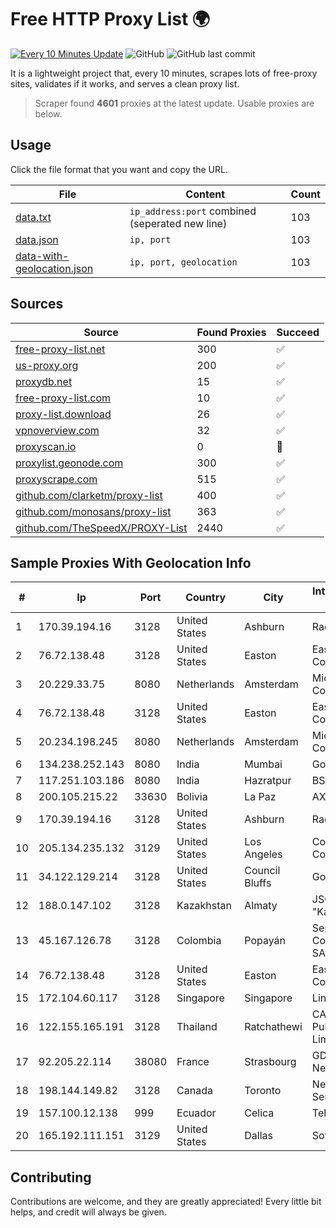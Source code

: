 
# Free HTTP Proxy List 🌍

[![Every 10 Minutes Update](https://github.com/mertguvencli/http-proxy-list/actions/workflows/main.yml/badge.svg?branch=main)](https://github.com/mertguvencli/http-proxy-list/actions/workflows/main.yml)
![GitHub](https://img.shields.io/github/license/mertguvencli/http-proxy-list)
![GitHub last commit](https://img.shields.io/github/last-commit/mertguvencli/http-proxy-list)

It is a lightweight project that, every 10 minutes, scrapes lots of free-proxy sites, validates if it works, and serves a clean proxy list.


> Scraper found **4601** proxies at the latest update. Usable proxies are below.

## Usage

Click the file format that you want and copy the URL.


|File|Content|Count|
|----|-------|-----|
|[data.txt](https://raw.githubusercontent.com/mertguvencli/http-proxy-list/main/proxy-list/data.txt)|`ip_address:port` combined (seperated new line)|103|
|[data.json](https://raw.githubusercontent.com/mertguvencli/http-proxy-list/main/proxy-list/data.json)|`ip, port`|103|
|[data-with-geolocation.json](https://raw.githubusercontent.com/mertguvencli/http-proxy-list/main/proxy-list/data-with-geolocation.json)|`ip, port, geolocation`|103|

## Sources

|Source|Found Proxies|Succeed|
|------|-------------|-------|
|[free-proxy-list.net](https://free-proxy-list.net)|300|✅|
|[us-proxy.org](https://www.us-proxy.org)|200|✅|
|[proxydb.net](http://proxydb.net)|15|✅|
|[free-proxy-list.com](https://free-proxy-list.com/?page=&port=&type%5B%5D=http&type%5B%5D=https&up_time=0&search=Search)|10|✅|
|[proxy-list.download](https://www.proxy-list.download/HTTP)|26|✅|
|[vpnoverview.com](https://vpnoverview.com/privacy/anonymous-browsing/free-proxy-servers)|32|✅|
|[proxyscan.io](https://www.proxyscan.io)|0|🚫|
|[proxylist.geonode.com](https://proxylist.geonode.com/api/proxy-list?limit=300&page=1&sort_by=lastChecked&sort_type=desc&protocols=http,https)|300|✅|
|[proxyscrape.com](https://api.proxyscrape.com/v2/?request=displayproxies&protocol=http&timeout=10000&country=all&ssl=all&anonymity=all)|515|✅|
|[github.com/clarketm/proxy-list](https://raw.githubusercontent.com/clarketm/proxy-list/master/proxy-list-raw.txt)|400|✅|
|[github.com/monosans/proxy-list](https://raw.githubusercontent.com/monosans/proxy-list/main/proxies/http.txt)|363|✅|
|[github.com/TheSpeedX/PROXY-List](https://raw.githubusercontent.com/TheSpeedX/PROXY-List/master/http.txt)|2440|✅|


## Sample Proxies With Geolocation Info

|#|Ip|Port|Country|City|Internet Service Provider|
|-|--|----|-------|----|-------------------------|
|1|170.39.194.16|3128|United States|Ashburn|Rackdog, LLC|
|2|76.72.138.48|3128|United States|Easton|Easton Utilities Commission|
|3|20.229.33.75|8080|Netherlands|Amsterdam|Microsoft Corporation|
|4|76.72.138.48|3128|United States|Easton|Easton Utilities Commission|
|5|20.234.198.245|8080|Netherlands|Amsterdam|Microsoft Corporation|
|6|134.238.252.143|8080|India|Mumbai|Google LLC|
|7|117.251.103.186|8080|India|Hazratpur|BSNL Internet|
|8|200.105.215.22|33630|Bolivia|La Paz|AXS Bolivia S. A.|
|9|170.39.194.16|3128|United States|Ashburn|Rackdog, LLC|
|10|205.134.235.132|3129|United States|Los Angeles|Corporate Colocation Inc|
|11|34.122.129.214|3128|United States|Council Bluffs|Google LLC|
|12|188.0.147.102|3128|Kazakhstan|Almaty|JSC "KazTransCom"|
|13|45.167.126.78|3128|Colombia|Popayán|Sepcom Comunicaciones SAS|
|14|76.72.138.48|3128|United States|Easton|Easton Utilities Commission|
|15|172.104.60.117|3128|Singapore|Singapore|Linode, LLC|
|16|122.155.165.191|3128|Thailand|Ratchathewi|CAT Telecom Public Company Limited|
|17|92.205.22.114|38080|France|Strasbourg|GD MASS Network|
|18|198.144.149.82|3128|Canada|Toronto|Netminders Server Hosting|
|19|157.100.12.138|999|Ecuador|Celica|Telconet S.A|
|20|165.192.111.151|3129|United States|Dallas|SoftLayer|



## Contributing

Contributions are welcome, and they are greatly appreciated! Every
little bit helps, and credit will always be given.

